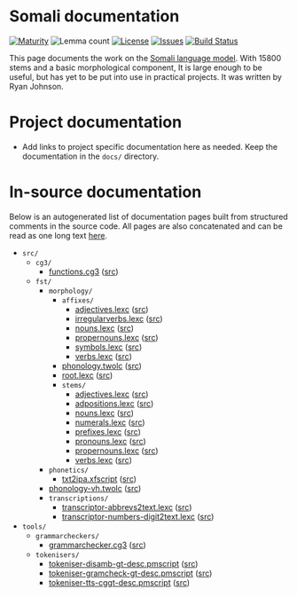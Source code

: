 # Somali documentation

[![Maturity](https://img.shields.io/endpoint?url=https%3A%2F%2Fraw.githubusercontent.com%2Fgiellalt%2Flang-som%2Fgh-pages%2Fmaturity.json)](https://giellalt.github.io/MaturityClassification.html)
![Lemma count](https://img.shields.io/endpoint?url=https%3A%2F%2Fraw.githubusercontent.com%2Fgiellalt%2Flang-som%2Fgh-pages%2Flemmacount.json)
[![License](https://img.shields.io/github/license/giellalt/lang-som)](https://github.com/giellalt/lang-som/blob/main/LICENSE)
[![Issues](https://img.shields.io/github/issues/giellalt/lang-som)](https://github.com/giellalt/lang-som/issues)
[![Build Status](https://divvun-tc.giellalt.org/api/github/v1/repository/giellalt/lang-som/main/badge.svg)](https://github.com/giellalt/lang-som/actions)

This page documents the work on the [Somali language model](http://github.com/giellalt/lang-som). With 15800 stems and a basic morphological component, 
It is large enough to be useful, but has yet to
be put into use in practical projects. It was
written by Ryan Johnson.


# Project documentation


* Add links to project specific documentation here as needed. Keep the documentation in the `docs/` directory.

# In-source documentation

Below is an autogenerated list of documentation pages built from structured comments in the source code. All pages are also concatenated and can be read as one long text [here](som.md).

* `src/`
    * `cg3/`
        * [functions.cg3](src-cg3-functions.cg3.html) ([src](https://github.com/giellalt/lang-som/blob/main/src/cg3/functions.cg3))
    * `fst/`
        * `morphology/`
            * `affixes/`
                * [adjectives.lexc](src-fst-morphology-affixes-adjectives.lexc.html) ([src](https://github.com/giellalt/lang-som/blob/main/src/fst/morphology/affixes/adjectives.lexc))
                * [irregularverbs.lexc](src-fst-morphology-affixes-irregularverbs.lexc.html) ([src](https://github.com/giellalt/lang-som/blob/main/src/fst/morphology/affixes/irregularverbs.lexc))
                * [nouns.lexc](src-fst-morphology-affixes-nouns.lexc.html) ([src](https://github.com/giellalt/lang-som/blob/main/src/fst/morphology/affixes/nouns.lexc))
                * [propernouns.lexc](src-fst-morphology-affixes-propernouns.lexc.html) ([src](https://github.com/giellalt/lang-som/blob/main/src/fst/morphology/affixes/propernouns.lexc))
                * [symbols.lexc](src-fst-morphology-affixes-symbols.lexc.html) ([src](https://github.com/giellalt/lang-som/blob/main/src/fst/morphology/affixes/symbols.lexc))
                * [verbs.lexc](src-fst-morphology-affixes-verbs.lexc.html) ([src](https://github.com/giellalt/lang-som/blob/main/src/fst/morphology/affixes/verbs.lexc))
            * [phonology.twolc](src-fst-morphology-phonology.twolc.html) ([src](https://github.com/giellalt/lang-som/blob/main/src/fst/morphology/phonology.twolc))
            * [root.lexc](src-fst-morphology-root.lexc.html) ([src](https://github.com/giellalt/lang-som/blob/main/src/fst/morphology/root.lexc))
            * `stems/`
                * [adjectives.lexc](src-fst-morphology-stems-adjectives.lexc.html) ([src](https://github.com/giellalt/lang-som/blob/main/src/fst/morphology/stems/adjectives.lexc))
                * [adpositions.lexc](src-fst-morphology-stems-adpositions.lexc.html) ([src](https://github.com/giellalt/lang-som/blob/main/src/fst/morphology/stems/adpositions.lexc))
                * [nouns.lexc](src-fst-morphology-stems-nouns.lexc.html) ([src](https://github.com/giellalt/lang-som/blob/main/src/fst/morphology/stems/nouns.lexc))
                * [numerals.lexc](src-fst-morphology-stems-numerals.lexc.html) ([src](https://github.com/giellalt/lang-som/blob/main/src/fst/morphology/stems/numerals.lexc))
                * [prefixes.lexc](src-fst-morphology-stems-prefixes.lexc.html) ([src](https://github.com/giellalt/lang-som/blob/main/src/fst/morphology/stems/prefixes.lexc))
                * [pronouns.lexc](src-fst-morphology-stems-pronouns.lexc.html) ([src](https://github.com/giellalt/lang-som/blob/main/src/fst/morphology/stems/pronouns.lexc))
                * [propernouns.lexc](src-fst-morphology-stems-propernouns.lexc.html) ([src](https://github.com/giellalt/lang-som/blob/main/src/fst/morphology/stems/propernouns.lexc))
                * [verbs.lexc](src-fst-morphology-stems-verbs.lexc.html) ([src](https://github.com/giellalt/lang-som/blob/main/src/fst/morphology/stems/verbs.lexc))
        * `phonetics/`
            * [txt2ipa.xfscript](src-fst-phonetics-txt2ipa.xfscript.html) ([src](https://github.com/giellalt/lang-som/blob/main/src/fst/phonetics/txt2ipa.xfscript))
        * [phonology-vh.twolc](src-fst-phonology-vh.twolc.html) ([src](https://github.com/giellalt/lang-som/blob/main/src/fst/phonology-vh.twolc))
        * `transcriptions/`
            * [transcriptor-abbrevs2text.lexc](src-fst-transcriptions-transcriptor-abbrevs2text.lexc.html) ([src](https://github.com/giellalt/lang-som/blob/main/src/fst/transcriptions/transcriptor-abbrevs2text.lexc))
            * [transcriptor-numbers-digit2text.lexc](src-fst-transcriptions-transcriptor-numbers-digit2text.lexc.html) ([src](https://github.com/giellalt/lang-som/blob/main/src/fst/transcriptions/transcriptor-numbers-digit2text.lexc))
* `tools/`
    * `grammarcheckers/`
        * [grammarchecker.cg3](tools-grammarcheckers-grammarchecker.cg3.html) ([src](https://github.com/giellalt/lang-som/blob/main/tools/grammarcheckers/grammarchecker.cg3))
    * `tokenisers/`
        * [tokeniser-disamb-gt-desc.pmscript](tools-tokenisers-tokeniser-disamb-gt-desc.pmscript.html) ([src](https://github.com/giellalt/lang-som/blob/main/tools/tokenisers/tokeniser-disamb-gt-desc.pmscript))
        * [tokeniser-gramcheck-gt-desc.pmscript](tools-tokenisers-tokeniser-gramcheck-gt-desc.pmscript.html) ([src](https://github.com/giellalt/lang-som/blob/main/tools/tokenisers/tokeniser-gramcheck-gt-desc.pmscript))
        * [tokeniser-tts-cggt-desc.pmscript](tools-tokenisers-tokeniser-tts-cggt-desc.pmscript.html) ([src](https://github.com/giellalt/lang-som/blob/main/tools/tokenisers/tokeniser-tts-cggt-desc.pmscript))
